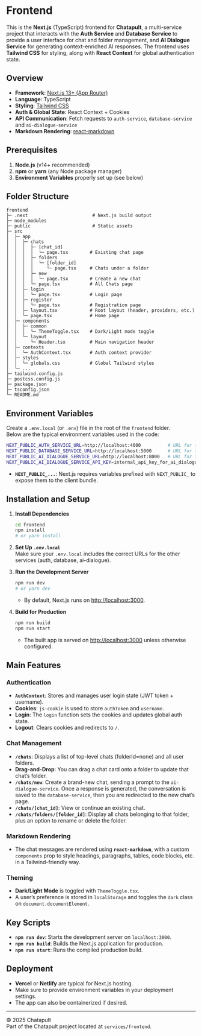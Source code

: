 # Frontend

This is the **Next.js** (TypeScript) frontend for **Chatapult**, a multi-service project that interacts with the **Auth Service** and **Database Service** to provide a user interface for chat and folder management, and **AI Dialogue Service** for generating context-enriched AI responses. The frontend uses **Tailwind CSS** for styling, along with **React Context** for global authentication state.

## Overview

- **Framework**: [Next.js 13+ (App Router)](https://nextjs.org/docs/app)  
- **Language**: TypeScript  
- **Styling**: [Tailwind CSS](https://tailwindcss.com/)  
- **Auth & Global State**: React Context + Cookies  
- **API Communication**: Fetch requests to  `auth-service`, `database-service` and `ai-dialogue-service`
- **Markdown Rendering**: [react-markdown](https://github.com/remarkjs/react-markdown)  

## Prerequisites

1. **Node.js** (v14+ recommended)  
2. **npm** or **yarn** (any Node package manager)  
3. **Environment Variables** properly set up (see below)

## Folder Structure

```
frontend
├─ .next                        # Next.js build output
├─ node_modules
├─ public                       # Static assets
├─ src
│  ├─ app
│  │  ├─ chats
│  │  │  ├─ [chat_id]
│  │  │  │  └─ page.tsx        # Existing chat page
│  │  │  ├─ folders
│  │  │  │  └─ [folder_id]
│  │  │  │     └─ page.tsx     # Chats under a folder
│  │  │  ├─ new
│  │  │  │  └─ page.tsx        # Create a new chat
│  │  │  └─ page.tsx           # All Chats page
│  │  ├─ login
│  │  │  └─ page.tsx           # Login page
│  │  ├─ register
│  │  │  └─ page.tsx           # Registration page
│  │  ├─ layout.tsx            # Root layout (header, providers, etc.)
│  │  └─ page.tsx              # Home page
│  ├─ components
│  │  ├─ common
│  │  │  └─ ThemeToggle.tsx    # Dark/Light mode toggle
│  │  └─ layout
│  │     └─ Header.tsx         # Main navigation header
│  ├─ contexts
│  │  └─ AuthContext.tsx       # Auth context provider
│  ├─ styles
│  │  └─ globals.css           # Global Tailwind styles
│  └─ ...
├─ tailwind.config.js
├─ postcss.config.js
├─ package.json
├─ tsconfig.json
└─ README.md
```

## Environment Variables

Create a `.env.local` (or `.env`) file in the root of the `frontend` folder.  
Below are the typical environment variables used in the code:

```bash
NEXT_PUBLIC_AUTH_SERVICE_URL=http://localhost:4000          # URL for the Auth Service
NEXT_PUBLIC_DATABASE_SERVICE_URL=http://localhost:5000      # URL for the Database Service
NEXT_PUBLIC_AI_DIALOGUE_SERVICE_URL=http://localhost:8000   # URL for the AI Dialogue Service
NEXT_PUBLIC_AI_DIALOGUE_SERVICE_API_KEY=internal_api_key_for_ai_dialogue
```

- **`NEXT_PUBLIC_...`**: Next.js requires variables prefixed with `NEXT_PUBLIC_` to expose them to the client bundle.  

## Installation and Setup

1. **Install Dependencies**  
   ```bash
   cd frontend
   npm install
   # or yarn install
   ```

2. **Set Up `.env.local`**  
   Make sure your `.env.local` includes the correct URLs for the other services (auth, database, ai-dialogue).

3. **Run the Development Server**  
   ```bash
   npm run dev
   # or yarn dev
   ```
   - By default, Next.js runs on [http://localhost:3000](http://localhost:3000).

4. **Build for Production**  
   ```bash
   npm run build
   npm run start
   ```
   - The built app is served on [http://localhost:3000](http://localhost:3000) unless otherwise configured.

## Main Features

### Authentication

- **`AuthContext`**: Stores and manages user login state (JWT token + username).  
- **Cookies**: `js-cookie` is used to store `authToken` and `username`.  
- **Login**: The `login` function sets the cookies and updates global auth state.  
- **Logout**: Clears cookies and redirects to `/`.  

### Chat Management

- **`/chats`**: Displays a list of top-level chats (folderId=none) and all user folders.  
- **Drag-and-Drop**: You can drag a chat card onto a folder to update that chat’s folder.  
- **`/chats/new`**: Create a brand-new chat, sending a prompt to the `ai-dialogue-service`. Once a response is generated, the conversation is saved to the `database-service`, then you are redirected to the new chat’s page.  
- **`/chats/[chat_id]`**: View or continue an existing chat.  
- **`/chats/folders/[folder_id]`**: Display all chats belonging to that folder, plus an option to rename or delete the folder.

### Markdown Rendering

- The chat messages are rendered using **`react-markdown`**, with a custom `components` prop to style headings, paragraphs, tables, code blocks, etc. in a Tailwind-friendly way.

### Theming

- **Dark/Light Mode** is toggled with `ThemeToggle.tsx`.  
- A user’s preference is stored in `localStorage` and toggles the `dark` class on `document.documentElement`.

## Key Scripts

- **`npm run dev`**: Starts the development server on `localhost:3000`.  
- **`npm run build`**: Builds the Next.js application for production.  
- **`npm run start`**: Runs the compiled production build.  

## Deployment

- **Vercel** or **Netlify** are typical for Next.js hosting.  
- Make sure to provide environment variables in your deployment settings.  
- The app can also be containerized if desired.

---

© 2025 Chatapult  
Part of the Chatapult project located at `services/frontend`.
